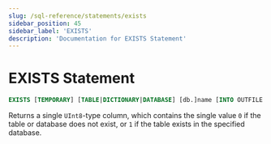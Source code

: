 ```yaml
---
slug: /sql-reference/statements/exists
sidebar_position: 45
sidebar_label: 'EXISTS'
description: 'Documentation for EXISTS Statement'
---
```


# EXISTS Statement

``` sql
EXISTS [TEMPORARY] [TABLE|DICTIONARY|DATABASE] [db.]name [INTO OUTFILE filename] [FORMAT format]
```

Returns a single `UInt8`-type column, which contains the single value `0` if the table or database does not exist, or `1` if the table exists in the specified database.
